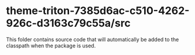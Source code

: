 # theme-triton-7385d6ac-c510-4262-926c-d3163c79c55a/src

This folder contains source code that will automatically be added to the classpath when
the package is used.
